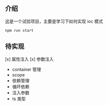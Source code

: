## 介绍

这是一个试验项目，主要是学习下如何实现 ioc 模式

```
npm run start
```

## 待实现

[x] 属性注入
[x] 参数注入

- container 管理
- scope
- 依赖管理
- 循环依赖
- 注入参数
- ts 类型
